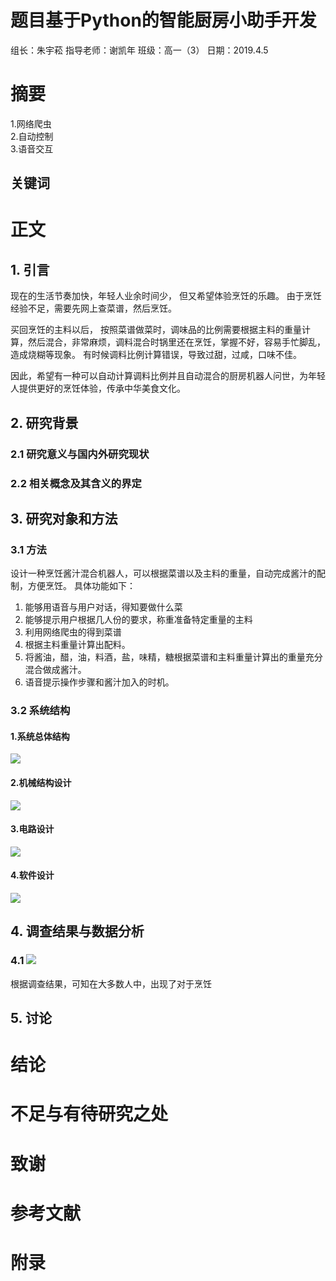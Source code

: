 # 题目基于Python的智能厨房小助手开发
组长：朱宇菘
指导老师：谢凯年
班级：高一（3）
日期：2019.4.5

# 摘要
1.网络爬虫    
2.自动控制  
3.语音交互  

## 关键词

# 正文 

## 1. 引言
现在的生活节奏加快，年轻人业余时间少， 但又希望体验烹饪的乐趣。 由于烹饪经验不足，需要先网上查菜谱，然后烹饪。

买回烹饪的主料以后， 按照菜谱做菜时，调味品的比例需要根据主料的重量计算，然后混合，非常麻烦，调料混合时锅里还在烹饪，掌握不好，容易手忙脚乱，造成烧糊等现象。 有时候调料比例计算错误，导致过甜，过咸，口味不佳。 

因此，希望有一种可以自动计算调料比例并且自动混合的厨房机器人问世，为年轻人提供更好的烹饪体验，传承中华美食文化。

## 2. 研究背景

### 2.1 研究意义与国内外研究现状

### 2.2 相关概念及其含义的界定

## 3. 研究对象和方法
### 3.1 方法
设计一种烹饪酱汁混合机器人，可以根据菜谱以及主料的重量，自动完成酱汁的配制，方便烹饪。
具体功能如下：
1. 能够用语音与用户对话，得知要做什么菜
2. 能够提示用户根据几人份的要求，称重准备特定重量的主料
3. 利用网络爬虫的得到菜谱
4. 根据主料重量计算出配料。
5. 将酱油，醋，油，料酒，盐，味精，糖根据菜谱和主料重量计算出的重量充分混合做成酱汁。
6. 语音提示操作步骤和酱汁加入的时机。

### 3.2 系统结构
#### 1.系统总体结构
![](系统结构图.png)
#### 2.机械结构设计
![](机械结构设计.jpg)
#### 3.电路设计
![](电路图.png)
#### 4.软件设计
![](项目流程图.png)


## 4. 调查结果与数据分析
### 4.1 ![](Screenshot_20200405_102723_com.tencent.mm.jpg)
根据调查结果，可知在大多数人中，出现了对于烹饪

## 5. 讨论

# 结论

# 不足与有待研究之处

# 致谢

# 参考文献

# 附录
